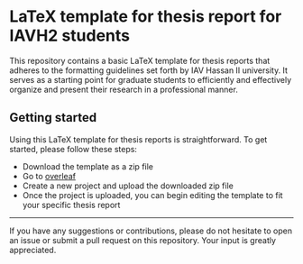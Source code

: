 #  LaTeX template for thesis report for IAVH2 students

This repository contains a basic LaTeX template for thesis reports that adheres to the formatting guidelines set forth by IAV Hassan II university.
It serves as a starting point for graduate students to efficiently and effectively organize and present their research in a professional manner.

## Getting started

Using this LaTeX template for thesis reports is straightforward. To get started, please follow these steps:

- Download the template as a zip file
- Go to [overleaf](overleaf.com)
- Create a new project and upload the downloaded zip file
- Once the project is uploaded, you can begin editing the template to fit your specific thesis report

---

If you have any suggestions or contributions, please do not hesitate to open an issue or submit a pull request on this repository. Your input is greatly appreciated.
